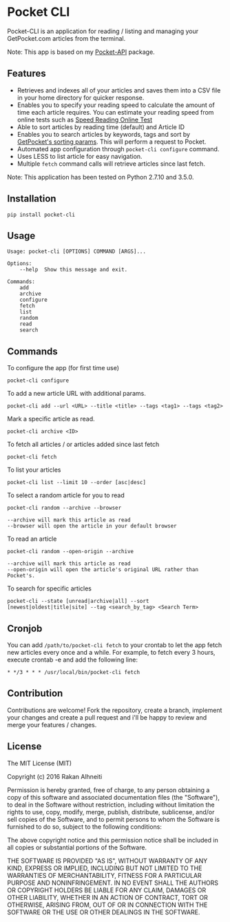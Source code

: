 Pocket CLI
==========

Pocket-CLI is an application for reading / listing and managing your GetPocket.com articles from the terminal.

Note: This app is based on my [Pocket-API](https://github.com/rakanalh/pocket-api) package.

Features
--------

* Retrieves and indexes all of your articles and saves them into a CSV file in your home directory for quicker response.
* Enables you to specify your reading speed to calculate the amount of time each article requires. You can estimate your reading speed from online tests such as [Speed Reading Online Test](http://www.readingsoft.com/)
* Able to sort articles by reading time (default) and Article ID
* Enables you to search articles by keywords, tags and sort by [GetPocket's sorting params](https://getpocket.com/developer/docs/v3/retrieve). This will perform a request to Pocket.
* Automated app configuration through `pocket-cli configure` command.
* Uses LESS to list article for easy navigation.
* Multiple `fetch` command calls will retrieve articles since last fetch.


Note: This application has been tested on Python 2.7.10 and 3.5.0.

Installation
------------

    pip install pocket-cli

Usage
-----

    Usage: pocket-cli [OPTIONS] COMMAND [ARGS]...

    Options:
        --help  Show this message and exit.

    Commands:
        add
        archive
        configure
        fetch
        list
        random
        read
        search


Commands
--------

To configure the app (for first time use)

    pocket-cli configure

To add a new article URL with additional params.

    pocket-cli add --url <URL> --title <title> --tags <tag1> --tags <tag2>


Mark a specific article as read.

    pocket-cli archive <ID>


To fetch all articles / or articles added since last fetch

    pocket-cli fetch

To list your articles

    pocket-cli list --limit 10 --order [asc|desc]

To select a random article for you to read

    pocket-cli random --archive --browser

    --archive will mark this article as read
    --browser will open the article in your default browser

To read an article

    pocket-cli random --open-origin --archive

    --archive will mark this article as read
    --open-origin will open the article's original URL rather than Pocket's.

To search for specific articles

    pocket-cli --state [unread|archive|all] --sort [newest|oldest|title|site] --tag <search_by_tag> <Search Term>


Cronjob
-------

You can add `/path/to/pocket-cli fetch` to your crontab to let the app fetch new articles every once and a while. For example, to fetch every 3 hours, execute crontab -e and add the following line:

    * */3 * * * /usr/local/bin/pocket-cli fetch

Contribution
------------

Contributions are welcome! Fork the repository, create a branch, implement your changes and create a pull request and i'll be happy to review and merge your features / changes.

License
-------

The MIT License (MIT)

Copyright (c) 2016 Rakan Alhneiti

Permission is hereby granted, free of charge, to any person obtaining a copy
of this software and associated documentation files (the "Software"), to deal
in the Software without restriction, including without limitation the rights
to use, copy, modify, merge, publish, distribute, sublicense, and/or sell
copies of the Software, and to permit persons to whom the Software is
furnished to do so, subject to the following conditions:

The above copyright notice and this permission notice shall be included in all
copies or substantial portions of the Software.

THE SOFTWARE IS PROVIDED "AS IS", WITHOUT WARRANTY OF ANY KIND, EXPRESS OR
IMPLIED, INCLUDING BUT NOT LIMITED TO THE WARRANTIES OF MERCHANTABILITY,
FITNESS FOR A PARTICULAR PURPOSE AND NONINFRINGEMENT. IN NO EVENT SHALL THE
AUTHORS OR COPYRIGHT HOLDERS BE LIABLE FOR ANY CLAIM, DAMAGES OR OTHER
LIABILITY, WHETHER IN AN ACTION OF CONTRACT, TORT OR OTHERWISE, ARISING FROM,
OUT OF OR IN CONNECTION WITH THE SOFTWARE OR THE USE OR OTHER DEALINGS IN THE
SOFTWARE.
